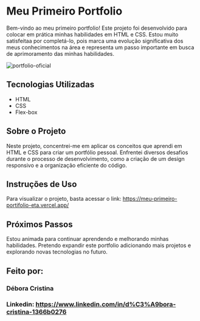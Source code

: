 # Meu Primeiro Portfolio

Bem-vindo ao meu primeiro portfolio! Este projeto foi desenvolvido para colocar em prática minhas habilidades em HTML e CSS. Estou muito satisfeitaa por completá-lo, pois marca uma evolução significativa dos meus conhecimentos na área e representa um passo importante em busca de aprimoramento das minhas habilidades.

![portfolio-oficial](https://github.com/debCristina/meu-primeiro-portifolio/assets/133518001/ef6a21b0-d95c-4bfc-948f-2521596251ac)

## Tecnologias Utilizadas

- HTML
- CSS
- Flex-box

## Sobre o Projeto

Neste projeto, concentrei-me em aplicar os conceitos que aprendi em HTML e CSS para criar um portfólio pessoal. Enfrentei diversos desafios durante o processo de desenvolvimento, como a criação de um design responsivo e a organização eficiente do código.

## Instruções de Uso

Para visualizar o projeto, basta acessar o link: https://meu-primeiro-portifolio-eta.vercel.app/

## Próximos Passos

Estou animada para continuar aprendendo e melhorando minhas habilidades. Pretendo expandir este portfolio adicionando mais projetos e explorando novas tecnologias no futuro.


## Feito por:

### Débora Cristina

### Linkedin: https://www.linkedin.com/in/d%C3%A9bora-cristina-1366b0276
